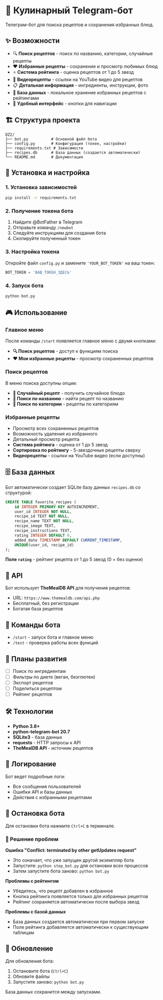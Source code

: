 # 🍳 Кулинарный Telegram-бот

Телеграм-бот для поиска рецептов и сохранения избранных блюд.

## ✨ Возможности

- 🔍 **Поиск рецептов** - поиск по названию, категории, случайные рецепты
- ❤️ **Избранные рецепты** - сохранение и просмотр любимых блюд
- ⭐ **Система рейтинга** - оценка рецептов от 1 до 5 звезд
- 🎥 **Видеорецепты** - ссылки на YouTube видео для рецептов
- 📋 **Детальная информация** - ингредиенты, инструкции, фото
- 💾 **База данных** - локальное хранение избранных рецептов с рейтингами
- 🎯 **Удобный интерфейс** - кнопки для навигации

## 🏗️ Структура проекта

```
DZ2/
├── bot.py          # Основной файл бота
├── config.py       # Конфигурация (токен, настройки)
├── requirements.txt # Зависимости
├── recipes.db      # База данных (создается автоматически)
└── README.md       # Документация
```

## 🚀 Установка и настройка

### 1. Установка зависимостей

```bash
pip install -r requirements.txt
```

### 2. Получение токена бота

1. Найдите @BotFather в Telegram
2. Отправьте команду `/newbot`
3. Следуйте инструкциям для создания бота
4. Скопируйте полученный токен

### 3. Настройка токена

Откройте файл `config.py` и замените `'YOUR_BOT_TOKEN'` на ваш токен:

```python
BOT_TOKEN = 'ВАШ_ТОКЕН_ЗДЕСЬ'
```

### 4. Запуск бота

```bash
python bot.py
```

## 🎮 Использование

### Главное меню
После команды `/start` появляется главное меню с двумя кнопками:

- **🔍 Поиск рецептов** - доступ к функциям поиска
- **❤️ Мои избранные рецепты** - просмотр сохраненных рецептов

### Поиск рецептов
В меню поиска доступны опции:
- **🎲 Случайный рецепт** - получить случайное блюдо
- **📝 Поиск по названию** - найти рецепт по названию
- **📂 Поиск по категории** - рецепты по категориям

### Избранные рецепты
- Просмотр всех сохраненных рецептов
- Возможность удаления из избранного
- Детальный просмотр рецепта
- **Система рейтинга** - оценка от 1 до 5 звезд
- **Сортировка по рейтингу** - 5-звездочные рецепты сверху
- **Видеорецепты** - ссылки на YouTube видео (если доступны)

## 🗄️ База данных

Бот автоматически создает SQLite базу данных `recipes.db` со структурой:

```sql
CREATE TABLE favorite_recipes (
    id INTEGER PRIMARY KEY AUTOINCREMENT,
    user_id INTEGER NOT NULL,
    recipe_id TEXT NOT NULL,
    recipe_name TEXT NOT NULL,
    recipe_image TEXT,
    recipe_instructions TEXT,
    rating INTEGER DEFAULT 0,
    added_date TIMESTAMP DEFAULT CURRENT_TIMESTAMP,
    UNIQUE(user_id, recipe_id)
);
```

**Поле `rating`** - рейтинг рецепта от 1 до 5 звезд (0 = без оценки)

## 🔧 API

Бот использует **TheMealDB API** для получения рецептов:
- URL: `https://www.themealdb.com/api.php`
- Бесплатный, без регистрации
- Богатая база рецептов

## 📱 Команды бота

- `/start` - запуск бота и главное меню
- `/test` - проверка работы всех функций

## 🎯 Планы развития

- [ ] Поиск по ингредиентам
- [ ] Фильтры по диете (веган, безглютен)
- [ ] Экспорт рецептов
- [ ] Поделиться рецептом
- [ ] Рейтинг рецептов

## 🛠️ Технологии

- **Python 3.8+**
- **python-telegram-bot 20.7**
- **SQLite3** - база данных
- **requests** - HTTP запросы к API
- **TheMealDB API** - источник рецептов

## 📝 Логирование

Бот ведет подробные логи:
- Все сообщения пользователей
- Ошибки API и базы данных
- Действия с избранными рецептами

## 🚨 Остановка бота

Для остановки бота нажмите `Ctrl+C` в терминале.

### 🔧 Решение проблем

**Ошибка "Conflict: terminated by other getUpdates request"**
- Это означает, что уже запущен другой экземпляр бота
- Запустите: `python stop_bot.py` для остановки всех процессов
- Затем запустите бота заново: `python bot.py`

**Проблемы с рейтингом**
- Убедитесь, что рецепт добавлен в избранное
- Кнопка рейтинга появляется только для избранных рецептов
- Рейтинг сохраняется автоматически после выбора звезд

**Проблемы с базой данных**
- База данных создается автоматически при первом запуске
- Поле рейтинга добавляется автоматически к существующим таблицам

## 🔄 Обновление

Для обновления бота:
1. Остановите бота (`Ctrl+C`)
2. Обновите файлы
3. Запустите заново: `python bot.py`

База данных сохранится между запусками. 
